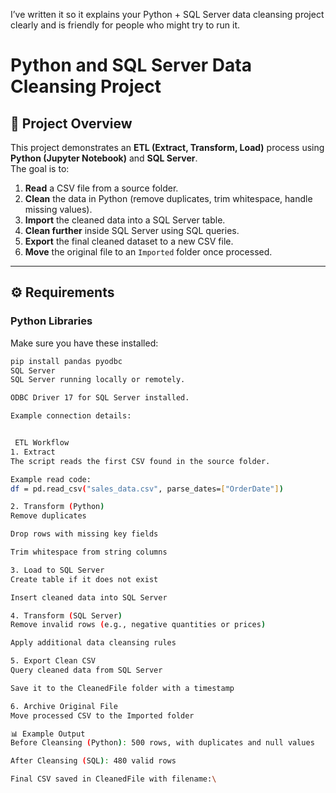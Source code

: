 I’ve written it so it explains your Python + SQL Server data cleansing project clearly and is friendly for people who might try to run it.
# Python and SQL Server Data Cleansing Project

## 📌 Project Overview
This project demonstrates an **ETL (Extract, Transform, Load)** process using **Python (Jupyter Notebook)** and **SQL Server**.  
The goal is to:
1. **Read** a CSV file from a source folder.
2. **Clean** the data in Python (remove duplicates, trim whitespace, handle missing values).
3. **Import** the cleaned data into a SQL Server table.
4. **Clean further** inside SQL Server using SQL queries.
5. **Export** the final cleaned dataset to a new CSV file.
6. **Move** the original file to an `Imported` folder once processed.

---

## ⚙️ Requirements

### Python Libraries
Make sure you have these installed:
```bash
pip install pandas pyodbc
SQL Server
SQL Server running locally or remotely.

ODBC Driver 17 for SQL Server installed.

Example connection details:


 ETL Workflow
1. Extract
The script reads the first CSV found in the source folder.

Example read code:
df = pd.read_csv("sales_data.csv", parse_dates=["OrderDate"])

2. Transform (Python)
Remove duplicates

Drop rows with missing key fields

Trim whitespace from string columns

3. Load to SQL Server
Create table if it does not exist

Insert cleaned data into SQL Server

4. Transform (SQL Server)
Remove invalid rows (e.g., negative quantities or prices)

Apply additional data cleansing rules

5. Export Clean CSV
Query cleaned data from SQL Server

Save it to the CleanedFile folder with a timestamp

6. Archive Original File
Move processed CSV to the Imported folder

📊 Example Output
Before Cleansing (Python): 500 rows, with duplicates and null values

After Cleansing (SQL): 480 valid rows

Final CSV saved in CleanedFile with filename:\
